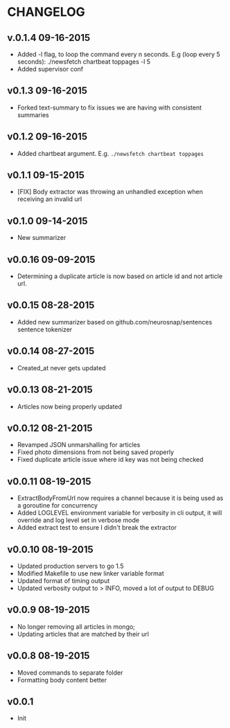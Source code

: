 CHANGELOG
=========

v.0.1.4 09-16-2015
------------------

* Added -l flag, to loop the command every n seconds. E.g (loop every 5 seconds): ./newsfetch chartbeat toppages -l 5
* Added supervisor conf

v0.1.3 09-16-2015
-----------------

* Forked text-summary to fix issues we are having with consistent summaries

v0.1.2 09-16-2015
------------------

* Added chartbeat argument. E.g. `./newsfetch chartbeat toppages`

v0.1.1 09-15-2015
------------------

* [FIX] Body extractor was throwing an unhandled exception when receiving an invalid url

v0.1.0 09-14-2015
-----------------

* New summarizer

v0.0.16 09-09-2015
------------------

* Determining a duplicate article is now based on article id and not article url.

v0.0.15 08-28-2015
------------------

* Added new summarizer based on github.com/neurosnap/sentences sentence tokenizer

v0.0.14 08-27-2015
------------------

* Created_at never gets updated

v0.0.13 08-21-2015
------------------

* Articles now being properly updated

v0.0.12 08-21-2015
------------------

* Revamped JSON unmarshalling for articles
* Fixed photo dimensions from not being saved properly
* Fixed duplicate article issue where id key was not being checked

v0.0.11 08-19-2015
------------------

* ExtractBodyFromUrl now requires a channel because it is being used as a goroutine
for concurrency
* Added LOGLEVEL environment variable for verbosity in cli output, it will override
and log level set in verbose mode
* Added extract test to ensure I didn't break the extractor

v0.0.10 08-19-2015
------------------

* Updated production servers to go 1.5
* Modified Makefile to use new linker variable format
* Updated format of timing output
* Updated verbosity output to > INFO, moved a lot of output to DEBUG

v0.0.9 08-19-2015
-----------------

* No longer removing all articles in mongo;
* Updating articles that are matched by their url

v0.0.8 08-19-2015
-----------------

* Moved commands to separate folder
* Formatting body content better

v0.0.1
------

* Init
